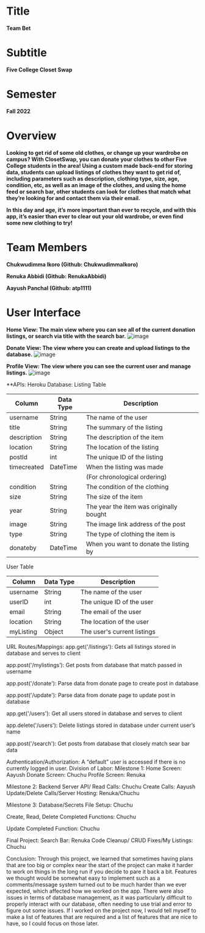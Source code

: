 # Title
**Team Bet**

# Subtitle
**Five College Closet Swap**

# Semester 
**Fall 2022**

# Overview
**Looking to get rid of some old clothes, or change up your wardrobe on campus? With ClosetSwap, you can donate your clothes to other Five College students in the area! Using a custom made back-end for storing data, students can upload listings of clothes they want to get rid of, including parameters such as description, clothing type, size, age, condition, etc, as well as an image of the clothes, and using the home feed or search bar, other students can look for clothes that match what they’re looking for and contact them via their email.**

**In this day and age, it’s more important than ever to recycle, and with this app, it’s easier than ever to clear out your old wardrobe, or even find some new clothing to try!**

# Team Members 
**Chukwudimma Ikoro (Github: ChukwudimmaIkoro)**

**Renuka Abbidi (Github: RenukaAbbidi)**

**Aayush Panchal (Github: atp1111)**
	
# User Interface 
**Home View: The main view where you can see all of the current donation listings, or search via title with the search bar.**
![image](https://user-images.githubusercontent.com/69084967/206942645-1d4b6551-3d53-4f66-9eea-a610a3128b7d.png)
	
**Donate View: The view where you can create and upload listings to the database.**
![image](https://user-images.githubusercontent.com/69084967/206942716-18431fe2-3128-407d-b498-675c47c1d427.png)

**Profile View: The view where you can see the current user and manage listings.**
![image](https://user-images.githubusercontent.com/69084967/206942750-81401bbf-a867-44cc-ba5a-4eeecef7ef8b.png)


**APIs: Heroku
Database:
Listing Table 

| Column       | Data Type | Description                 |
|--------------|-----------|-----------------------------|
| username     | String    | The name of the user        |
| title        | String    | The summary of the listing  |
| description  | String    | The description of the item |
| location     | String    | The location of the listing |
| postId       | int       | The unique ID of the listing|
| timecreated  | DateTime  | When the listing was made   |
|              |           |(For chronological ordering) |
| condition       | String    | The condition of the clothing |
| size | String    | The size of the item |
| year    | String    | The year the item was originally bought |
| image | String    | The image link address of the post|
| type   | String    | The type of clothing the item is |
| donateby | DateTime  | When you want to donate the listing by |


User Table 

| Column       | Data Type | Description                 |
|--------------|-----------|-----------------------------|
| username     | String    | The name of the user        |
| userID       | int       | The unique ID of the user   |
| email        | String    | The email of the user       |
| location     | String    | The location of the user    |
| myListing    | Object    | The user's current listings  |

URL Routes/Mappings: 
app.get('/listings'): Gets all listings stored in database and serves to client

app.post('/mylistings’): Get posts from database that match passed in username

app.post('/donate'): Parse data from donate page to create post in database

app.post('/update'): Parse data from donate page to update post in database

app.get('/users'): Get all users stored in database and serves to client

app.delete('/users'): Delete listings stored in database under current user’s name

app.post('/search'): Get posts from database that closely match sear bar data


Authentication/Authorization: A “default” user is accessed if there is no currently logged in user.
Division of Labor: 
Milestone 1:
Home Screen: Aayush 
Donate Screen: Chuchu
Profile Screen: Renuka

Milestone 2:
Backend Server API/ Read Calls: Chuchu
Create Calls: Aayush
Update/Delete Calls/Server Hosting: Renuka/Chuchu

Milestone 3:
Database/Secrets File Setup: Chuchu

Create, Read, Delete Completed Functions: Chuchu

Update Completed Function: Chuchu

Final Project:
Search Bar: Renuka
Code Cleanup/ CRUD Fixes/My Listings: Chuchu


Conclusion: Through this project, we learned that sometimes having plans that are too big or complex near the start of the project can make it harder to work on things in the long run if you decide to pare it back a bit. Features we thought would be somewhat easy to implement such as a comments/message system turned out to be much harder than we ever expected, which affected how we worked on the app. There were also issues in terms of database management, as it was particularly difficult to properly interact with our database, often needing to use trial and error to figure out some issues. If I worked on the project now, I would tell myself to make a list of features that are required and a list of features that are nice to have, so I could focus on those later.
